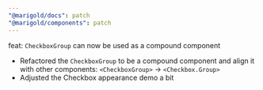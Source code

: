 ```yaml
---
"@marigold/docs": patch
"@marigold/components": patch
---
```


feat: `CheckboxGroup` can now be used as a compound component

- Refactored the `CheckboxGroup` to be a compound component and align it with other components: `<CheckboxGroup>` -> `<Checkbox.Group>`
- Adjusted the Checkbox appearance demo a bit
